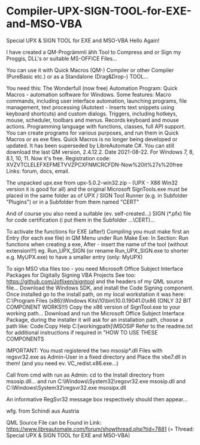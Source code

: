 # Compiler-UPX-SIGN-TOOL-for-EXE-and-MSO-VBA
Special UPX &amp; SIGN TOOL for EXE and MSO-VBA
Hello Again!

I have created a QM-Progrämmli ähh Tool to Compress and or Sign my Proggis, DLL's or suitable MS-OFFICE Files...

You can use it with Quick Macros (QM-) Compiler or other Compiler (PureBasic etc.) or as a Standalone (Drag&Drop-) TOOL...

You need this:
The Wonderfull (now free) Automation Program:
Quick Macros - automation software for Windows. Some features:
Macro commands, including user interface automation, launching programs, file management, text processing (Autotext - Inserts text snippets using keyboard shortcuts) and custom dialogs.
Triggers, including hotkeys, mouse, scheduler, toolbars and menus.
Records keyboard and mouse actions.
Programming language with functions, classes, full API support.
You can create programs for various purposes, and run them in Quick Macros or as exe files.
Quick Macros is no longer being developed or updated. It has been superseded by LibreAutomate C#.
You can still download the last QM version, 2.4.12.2. Date 2021-08-22. For Windows 7, 8, 8.1, 10, 11.
Now it's free. Registration code: XVZVTCLELEFXEFMETVVZPCXFNMCRCFDN-Now%20it%27s%20free
Links: forum, docs, email.

The unpacked upx.exe from upx-5.0.2-win32.zip - (UPX - X86 Win32 version it is good for all) and the original Microsoft SignTools.exe must be placed in the same folder as of  UPX / SIGN Tool  Runner (e.g. in Subfolder "Plugins") or in a Subfolder from them named "CERT"

And of course you also need a suitable (ev. self-created...) SIGN (*.pfx) file for code certification (i put them in the Subfolder ...\CERT)...

To activate the functions for EXE (after!) Compiling you must make first an Entry (for each exe file) in QM Menu under Run Make Exe:
In Section: Run functions when creating a exe, After - insert the name of the tool (without extension!!!)
eg. Run_UPX_SIGN                                  (or rename Run_UPX_SIGN.exe to shorter e.g. MyUPX.exe) to have a smaller entry (only: MyUPX)

To sign MSO vba files too - you need
Microsoft Office Subject Interface Packages for Digitally Signing VBA Projects
See too: https://github.com/Joflixen/signtool and the headers of my QML source file...
Download the Windows SDK, and install the Code Signing component.
Once installed go to the install path, on my local workstation it was here: 
 C:\Program Files (x86)\Windows Kits\10\bin\10.0.19041.0\x86  (ONLY 32 BIT COMPONENT WORKS!!!)
Copy the x86 version of SignTool.exe to your working path... 
Download and run the Microsoft Office Subject Interface Package, during the installer it will ask for an installation path, choose a path like: 
Code:Copy      Help
C:\[workingpath]\MSOSIP
Refer to the readme.txt for additional instructions if required in "HOW TO USE THESE COMPONENTS

IMPORTANT: You must registered the two msosip*.dll Files with regsvr32.exe as Admin-User in a fixed directory and Place the vbe7.dll in them! (and you need ev. VC_redist.x86.exe...)

Call from cmd with run as Admin:
cd to the Install directory from msosip.dll... and run
C:\Windows\System32\regsvr32.exe msosip.dll and C:\Windows\System32\regsvr32.exe msosipx.dll

An informative RegSvr32 message box respectively should then appear...

wfg. from Schindi aus Austria

QML Source File can be Found in Link: https://www.libreautomate.com/forum/showthread.php?tid=7881 (= Thread:  Special UPX & SIGN TOOL for EXE and MSO-VBA)


